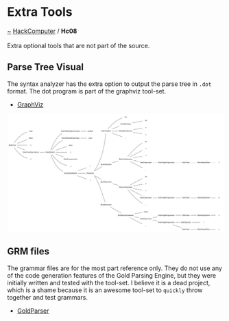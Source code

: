 <a id="extra-tools"></a>
<h1>Extra Tools</h1>
<a id="a01571"></a>
<a href="https://github.com/CharlesCarley/HackComputer#~">~</a>
<a href="index.md#index">HackComputer</a>
<span class="inline-text">/</span>
<span class="bold-text"><b>Hc08</b></span>
<br/>
<br/>
<span class="inline-text">Extra optional tools that are not part of the source.</span>
<a id="a01571_1hc08visual"></a>
<a id="parse-tree-visual"></a>
<h2>Parse Tree Visual</h2>
<span class="inline-text">The syntax analyzer has the extra option to output the parse tree in </span>
<code class="typewriter">.dot</code>
<span class="inline-text"> format. The dot program is part of the graphviz tool-set.</span>
<ul>
<li><a href="https://graphviz.org/#graphviz">GraphViz</a>
</li>
</ul>
<img src="../images/Test10.svg"/><a id="a01571_1hc08grm"></a>
<a id="grm-files"></a>
<h2>GRM files</h2>
<span class="inline-text">The grammar files are for the most part reference only. They do not use any of the code generation features of the Gold Parsing Engine, but they were initially written and tested with the tool-set.</span>
<span class="inline-text">I believe it is a dead project, which is a shame because it is an awesome tool-set to </span>
<code class="typewriter">quickly</code>
<span class="inline-text"> throw together and test grammars.</span>
<ul>
<li><a href="http://www.goldparser.org/#goldparser">GoldParser</a>
</li>
</ul>
</div>
</div>
</body>
</html>
